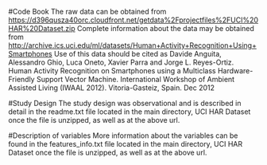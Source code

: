 #Code Book
The raw data can be obtained from 
https://d396qusza40orc.cloudfront.net/getdata%2Fprojectfiles%2FUCI%20HAR%20Dataset.zip 
Complete information about the data may be obtained from
http://archive.ics.uci.edu/ml/datasets/Human+Activity+Recognition+Using+Smartphones 
Use of this data should be cited as
Davide Anguita, Alessandro Ghio, Luca Oneto, Xavier Parra and Jorge L. Reyes-Ortiz. Human Activity Recognition on Smartphones using a Multiclass Hardware-Friendly Support Vector Machine. International Workshop of Ambient Assisted Living (IWAAL 2012). Vitoria-Gasteiz, Spain. Dec 2012


#Study Design
The study design was observational and is described in detail in the readme.txt file located in the main directory,
UCI HAR Dataset once the file is unzipped, as well as at the above url.

#Description of variables
More information about the variables can be found in the features_info.txt file located in the main directory,
UCI HAR Dataset once the file is unzipped, as well as at the above url.
